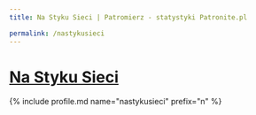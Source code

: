 ```yaml
---
title: Na Styku Sieci | Patromierz - statystyki Patronite.pl

permalink: /nastykusieci
---
```


# [Na Styku Sieci](https://patronite.pl/nastykusieci)

{% include profile.md name="nastykusieci" prefix="n" %}
